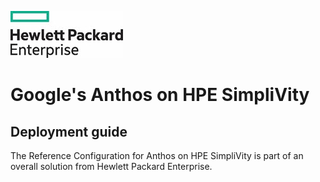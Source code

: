 !["HPE logo"][simplivity-hpe-logo-jpg]

# Google's Anthos on HPE SimpliVity

## Deployment guide

The Reference Configuration for Anthos on HPE SimpliVity is part of an overall
solution from Hewlett Packard Enterprise.


[simplivity-hpe-logo-jpg]:<./images/hpe-logo.jpg>


